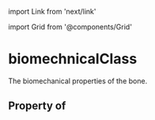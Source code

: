 import Link from 'next/link'
  
import Grid from '@components/Grid'

# biomechnicalClass

The biomechanical properties of the bone.

## Property of



